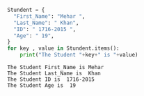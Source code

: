 

```python
Stundent = {
  "First_Name": "Mehar ",
  "Last_Name": " Khan",
  "ID": " 1716-2015 ",
  "Age": " 19",
}
for key , value in Stundent.items():
    print("The Student "+key+" is "+value)
```

    The Student First_Name is Mehar 
    The Student Last_Name is  Khan
    The Student ID is  1716-2015 
    The Student Age is  19
    
